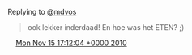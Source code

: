 Replying to [@mdvos](https://twitter.com/@mdvos/status/4159086820065280)

> ook lekker inderdaad\! En hoe was het ETEN? ;\)

<img src="../../media/tweet.ico" width="12" /> [Mon Nov 15 17:12:04 +0000 2010](https://twitter.com/DromerDenker/status/4220099833630721)